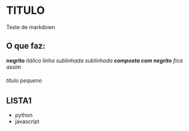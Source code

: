 # TITULO

Teste de markdown

## O que faz:
**negrito**
*itálico*
_linha sublinhada_
_sublinhada **composta com negrito** fica assim_

###### titulo pequeno

## LISTA1
* python
* javascript

